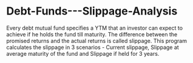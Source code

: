 # Debt-Funds---Slippage-Analysis
Every debt mutual fund specifies a YTM that an investor can expect to achieve if he holds the fund till maturity. The difference between the promised returns and the actual returns is called slippage. This program calculates the slippage in 3 scenarios - Current slippage, Slippage at average maturity of the fund and Slippage if held for 3 years.
